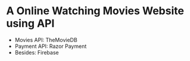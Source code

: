 # A Online Watching Movies Website using API
- Movies API: TheMovieDB
- Payment API: Razor Payment
- Besides: Firebase
